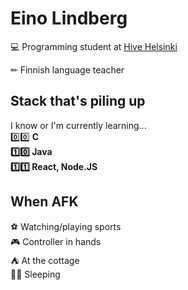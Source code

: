 # Eino Lindberg

💻 Programming student at [Hive Helsinki](https://www.hive.fi/en/)

✏ Finnish language teacher

## Stack that's piling up
I know or I'm currently learning...<br>
0️⃣0️⃣ <strong>C <br>
1️⃣0️⃣ Java <br>
1️⃣1️⃣ React, Node.JS</strong> <br>

## When AFK
⚽ Watching/playing sports<br>
🎮 Controller in hands<br>
⛺ At the cottage<br>
🛌🏻 Sleeping<br>

<!--
**einoob/einoob** is a ✨ _special_ ✨ repository because its `README.md` (this file) appears on your GitHub profile.

Here are some ideas to get you started:

- 🔭 I’m currently working on ...
- 🌱 I’m currently learning ...
- 👯 I’m looking to collaborate on ...
- 🤔 I’m looking for help with ...
- 💬 Ask me about ...
- 📫 How to reach me: ...
- 😄 Pronouns: ...
- ⚡ Fun fact: ...
-->
